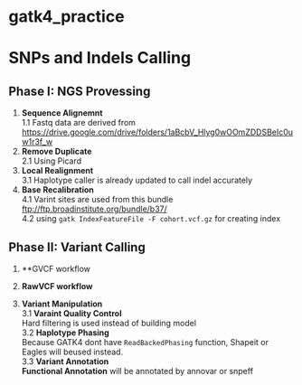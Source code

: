 # gatk4_practice
# SNPs and Indels Calling
## Phase I: NGS Provessing 
  1. **Sequence Alignemnt** <br>
     1.1 Fastq data are derived from https://drive.google.com/drive/folders/1aBcbV_Hlyg0wOOmZDDSBeIc0uw1r3f_w
  2. **Remove Duplicate** <br>
    2.1 Using Picard
  3. **Local Realignment** <br>
    3.1 Haplotype caller is already updated to call indel accurately
  4. **Base Recalibration** <br>
    4.1 Varint sites are used from this bundle ftp://ftp.broadinstitute.org/bundle/b37/ <br>
      4.2 using `gatk IndexFeatureFile -F cohort.vcf.gz` for creating index
 
## Phase II: Variant Calling 
  1. **GVCF workflow <br>
  
  2. **RawVCF workflow** <br>
  
  3. **Variant Manipulation** <br>
    3.1 **Varaint Quality Control** <br>
    Hard filtering is used instead of building model <br>
    3.2 **Haplotype Phasing** <br>
    Because GATK4 dont have `ReadBackedPhasing` function, Shapeit or Eagles will beused instead. <br>
    3.3 **Variant Annotation** <br>
     **Functional Annotation** will be annotated by annovar or snpeff
